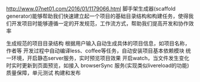 http://www.07net01.com/2016/01/1179066.html
脚手架生成器(scaffold generator)能够帮助我们快速建立起一个项目的基础目录结构和构建任务，使得我们开发项目时能够遵循一定的开发规范，工作流方式，帮助我们提高开发和协作效率

生成规范的项目目录结构
根据用户输入自动生成具体的项目信息，如项目名称，作者等
开发过程中自动编译less、coffee等任务，自动安装项目基本依赖模块
统一环境，开启静态server服务，实时预览项目效果
开启watch，当文件发生变化时实时更新到页面预览，如接入 browserSync 服务(实现类似livereload的功能)
质量保障，单元测试
构建和发布
